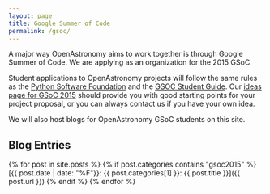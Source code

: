 ```yaml
---
layout: page
title: Google Summer of Code
permalink: /gsoc/
---
```

A major way OpenAstronomy aims to work together is through Google Summer of Code.  We are applying as an organization for the 2015 GSoC.

Student applications to OpenAstronomy projects will follow the same
rules as the [Python Software Foundation] and the [GSOC Student Guide].
Our [ideas page for GSoC 2015](/gsoc2015/ideas.html) should provide you with good starting points for
your project proposal, or you can always contact us if you have your
own idea.

We will also host blogs for OpenAstronomy GSoC students on this site.

## Blog Entries


{% for post in site.posts %}
{% if post.categories contains "gsoc2015" %}
[{{ post.date | date: "%F"}}: {{ post.categories[1] }}: {{ post.title }}]({{ post.url }})
{% endif %}
{% endfor %}


[Python Software Foundation]: https://wiki.python.org/moin/SummerOfCode/2015
[GSOC Student Guide]: http://en.flossmanuals.net/GSoCStudentGuide/
